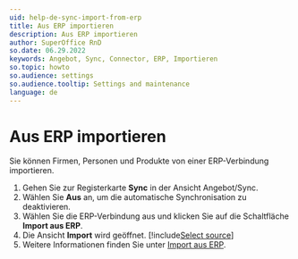 ```yaml
---
uid: help-de-sync-import-from-erp
title: Aus ERP importieren
description: Aus ERP importieren
author: SuperOffice RnD
so.date: 06.29.2022
keywords: Angebot, Sync, Connector, ERP, Importieren
so.topic: howto
so.audience: settings
so.audience.tooltip: Settings and maintenance
language: de
---
```


# Aus ERP importieren

Sie können Firmen, Personen und Produkte von einer ERP-Verbindung importieren.

1. Gehen Sie zur Registerkarte **Sync** in der Ansicht Angebot/Sync.
2. Wählen Sie **Aus** an, um die automatische Synchronisation zu deaktivieren.
3. Wählen Sie die ERP-Verbindung aus und klicken Sie auf die Schaltfläche **Import aus ERP**.
4. Die Ansicht **Import** wird geöffnet. [!include[Select source](../../../../admin/import/learn/includes/select-source.md)]
5. Weitere Informationen finden Sie unter [Import aus ERP][1].

<!-- Referenced links -->
[1]: ../../../../admin/import/learn/import-from-erp.md

<!-- Referenced images -->

